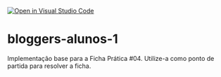 [![Open in Visual Studio Code](https://classroom.github.com/assets/open-in-vscode-718a45dd9cf7e7f842a935f5ebbe5719a5e09af4491e668f4dbf3b35d5cca122.svg)](https://classroom.github.com/online_ide?assignment_repo_id=14378239&assignment_repo_type=AssignmentRepo)
# bloggers-alunos-1
Implementação base para a Ficha Prática #04. Utilize-a como ponto de partida para resolver a ficha.
